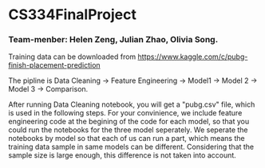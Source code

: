# CS334FinalProject

### Team-menber: Helen Zeng, Julian Zhao, Olivia Song.

Training data can be downloaded from https://www.kaggle.com/c/pubg-finish-placement-prediction

The pipline is Data Cleaning -> Feature Engineering -> Model1 -> Model 2 -> Model 3 -> Comparison.

After running Data Cleaning notebook, you will get a "pubg.csv" file, which is used in the following steps.
For your convinience, we include feature engineering code at the begining of the code for each model, so that you could run the notebooks for the three model seperately. We seperate the notebooks by model so that each of us can run a part, which means the training data sample in same models can be different. Considering that the sample size is large enough, this difference is not taken into account.
